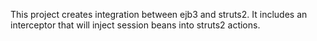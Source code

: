 This project creates integration between ejb3 and struts2.  It includes an interceptor that will inject session beans into struts2 actions.